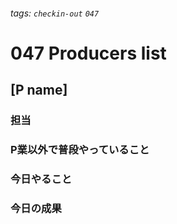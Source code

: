 ###### tags: `checkin-out` `047`

# 047 Producers list

## [P name]

### 担当

### P業以外で普段やっていること

### 今日やること

### 今日の成果
